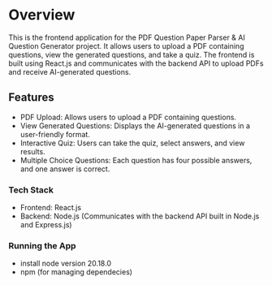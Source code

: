# Overview

This is the frontend application for the PDF Question Paper Parser & AI Question Generator project. It allows users to upload a PDF containing questions, view the generated questions, and take a quiz. The frontend is built using React.js and communicates with the backend API to upload PDFs and receive AI-generated questions.

## Features

- PDF Upload: Allows users to upload a PDF containing questions.
- View Generated Questions: Displays the AI-generated questions in a user-friendly format.
- Interactive Quiz: Users can take the quiz, select answers, and view results.
- Multiple Choice Questions: Each question has four possible answers, and one answer is correct.

### Tech Stack

- Frontend: React.js
- Backend: Node.js (Communicates with the backend API built in Node.js and Express.js)

### Running the App

- install node version 20.18.0
- npm (for managing dependecies)
